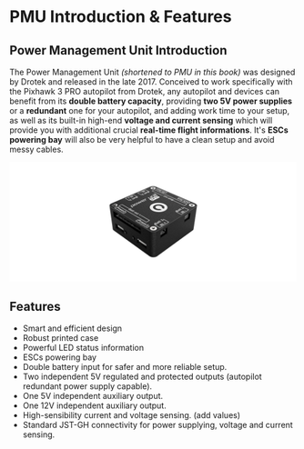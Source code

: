 # PMU Introduction & Features

## Power Management Unit Introduction

The Power Management Unit _\(shortened to PMU in this book\)_ was designed by Drotek and released in the late 2017. Conceived to work specifically with the Pixhawk 3 PRO autopilot from Drotek, any autopilot and devices can benefit from its **double battery capacity**, providing **two 5V power supplies** or a **redundant** one for your autopilot, and adding work time to your setup, as well as its built-in high-end **voltage and current sensing** which will provide you with additional crucial **real-time flight informations**. It's **ESCs powering bay** will also be very helpful to have a clean setup and avoid messy cables.

![](.gitbook/assets/power-management-unit-pro-drotek.png)

## Features

* Smart and efficient design
* Robust printed case
* Powerful LED status information
* ESCs powering bay
* Double battery input for safer and more reliable setup.
* Two independent 5V regulated and protected outputs \(autopilot redundant power supply capable\).
* One 5V independent auxiliary output.
* One 12V independent auxiliary output.
* High-sensibility current and voltage sensing. \(add values\)
* Standard JST-GH connectivity for power supplying, voltage and current sensing.

